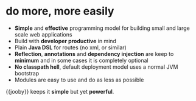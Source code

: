 # do more, more easily

- **Simple** and **effective** programming model for building small and large scale web applications
- Build with **developer productive** in mind
- Plain **Java DSL** for routes (no xml, or similar)
- **Reflection**, **annotations** and **dependency injection** are keep to **minimum** and in some cases it is completely optional
- **No classpath hell**, default deployment model uses a normal JVM bootstrap
- Modules are easy to use and do as less as possible

{{jooby}} keeps it **simple** but yet **powerful**.
